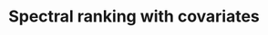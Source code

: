 ---
layout: default
title: "Spectral ranking with covariates"
authors: <ins>Siu Lun Chau</ins>, Mihai Cucuringu, Dino Sejdinovic
venue: European Conference on Machine Learning and Principles and Practice of Knowledge Discovery in Databases (ECML-PKDD)
venue_short: ECML
year: 2022
pdf: https://arxiv.org/pdf/2005.04035.pdf
code: https://github.com/Chau999/SpectralRankingWithCovariates
doi:
preprint: "false"
thumbnail: "../assets/img/publications/2022-spektrangle.png"
PM: true
---
